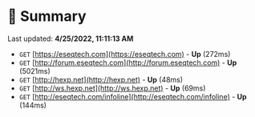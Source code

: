 # 📖 Summary
Last updated: **4/25/2022, 11:11:13 AM**

- `GET` [https://eseqtech.com](https://eseqtech.com) - **Up** (272ms)
- `GET` [http://forum.eseqtech.com](http://forum.eseqtech.com) - **Up** (5021ms)
- `GET` [http://hexp.net](http://hexp.net) - **Up** (48ms)
- `GET` [http://ws.hexp.net](http://ws.hexp.net) - **Up** (69ms)
- `GET` [http://eseqtech.com/infoline](http://eseqtech.com/infoline) - **Up** (144ms)
